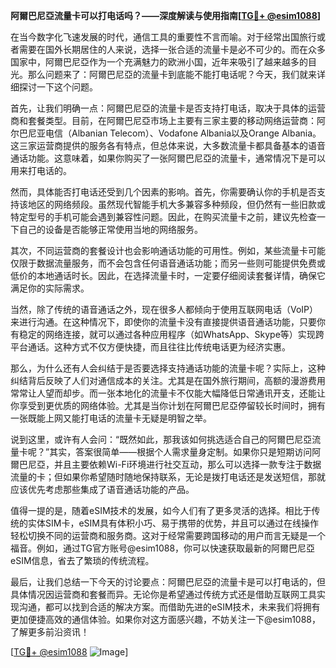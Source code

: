 **阿爾巴尼亞流量卡可以打电话吗？——深度解读与使用指南[[TG💪+ @esim1088](https://t.me/s/esim1088)]**

在当今数字化飞速发展的时代，通信工具的重要性不言而喻。对于经常出国旅行或者需要在国外长期居住的人来说，选择一张合适的流量卡是必不可少的。而在众多国家中，阿爾巴尼亞作为一个充满魅力的欧洲小国，近年来吸引了越来越多的目光。那么问题来了：阿爾巴尼亞的流量卡到底能不能打电话呢？今天，我们就来详细探讨一下这个问题。

首先，让我们明确一点：阿爾巴尼亞的流量卡是否支持打电话，取决于具体的运营商和套餐类型。目前，在阿爾巴尼亞市场上主要有三家主要的移动网络运营商：阿尔巴尼亚电信（Albanian Telecom）、Vodafone Albania以及Orange Albania。这三家运营商提供的服务各有特点，但总体来说，大多数流量卡都具备基本的语音通话功能。这意味着，如果你购买了一张阿爾巴尼亞的流量卡，通常情况下是可以用来打电话的。

然而，具体能否打电话还受到几个因素的影响。首先，你需要确认你的手机是否支持该地区的网络频段。虽然现代智能手机大多兼容多种频段，但仍然有一些旧款或特定型号的手机可能会遇到兼容性问题。因此，在购买流量卡之前，建议先检查一下自己的设备是否能够正常使用当地的网络服务。

其次，不同运营商的套餐设计也会影响通话功能的可用性。例如，某些流量卡可能仅限于数据流量服务，而不会包含任何语音通话功能；而另一些则可能提供免费或低价的本地通话时长。因此，在选择流量卡时，一定要仔细阅读套餐详情，确保它满足你的实际需求。

当然，除了传统的语音通话之外，现在很多人都倾向于使用互联网电话（VoIP）来进行沟通。在这种情况下，即使你的流量卡没有直接提供语音通话功能，只要你有稳定的网络连接，就可以通过各种应用程序（如WhatsApp、Skype等）实现跨平台通话。这种方式不仅方便快捷，而且往往比传统电话更为经济实惠。

那么，为什么还有人会纠结于是否要选择支持通话功能的流量卡呢？实际上，这种纠结背后反映了人们对通信成本的关注。尤其是在国外旅行期间，高额的漫游费用常常让人望而却步。而一张本地化的流量卡不仅能大幅降低日常通讯开支，还能让你享受到更优质的网络体验。尤其是当你计划在阿爾巴尼亞停留较长时间时，拥有一张既能上网又能打电话的流量卡无疑是明智之举。

说到这里，或许有人会问：“既然如此，那我该如何挑选适合自己的阿爾巴尼亞流量卡呢？”其实，答案很简单——根据个人需求量身定制。如果你只是短期访问阿爾巴尼亞，并且主要依赖Wi-Fi环境进行社交互动，那么可以选择一款专注于数据流量的卡；但如果你希望随时随地保持联系，无论是拨打电话还是发送短信，那就应该优先考虑那些集成了语音通话功能的产品。

值得一提的是，随着eSIM技术的发展，如今人们有了更多灵活的选择。相比于传统的实体SIM卡，eSIM具有体积小巧、易于携带的优势，并且可以通过在线操作轻松切换不同的运营商和服务商。这对于经常需要跨国移动的用户而言无疑是一个福音。例如，通过TG官方账号@esim1088，你可以快速获取最新的阿爾巴尼亞eSIM信息，省去了繁琐的传统流程。

最后，让我们总结一下今天的讨论要点：阿爾巴尼亞的流量卡是可以打电话的，但具体情况因运营商和套餐而异。无论你是希望通过传统方式还是借助互联网工具实现沟通，都可以找到合适的解决方案。而借助先进的eSIM技术，未来我们将拥有更加便捷高效的通信体验。如果你对这方面感兴趣，不妨关注一下@esim1088，了解更多前沿资讯！

[[TG💪+ @esim1088](https://t.me/s/esim1088) ![Image](https://i.postimg.cc/4NQfJmqS/Snipaste-2025-05-13-00-14-12.png)]